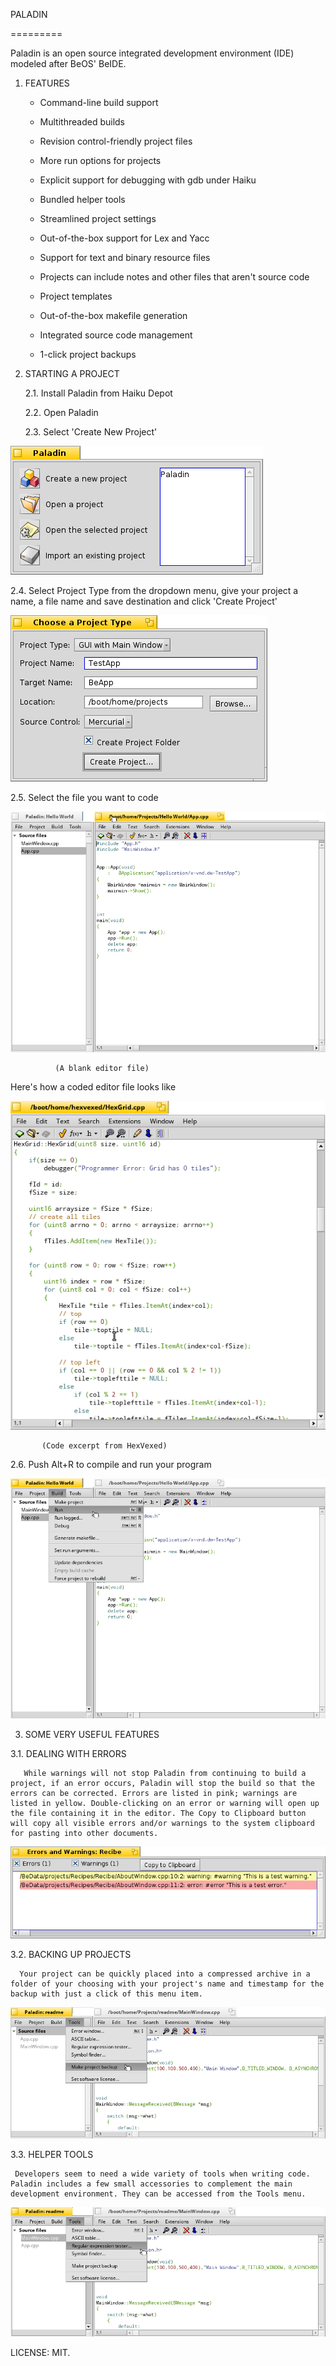 PALADIN

 =========

Paladin is an open source integrated development environment (IDE) modeled after BeOS' BeIDE. 

1. FEATURES

   - Command-line build support

   - Multithreaded builds

   - Revision control-friendly project files

   - More run options for projects

   - Explicit support for debugging with gdb under Haiku

   - Bundled helper tools

   - Streamlined project settings

   - Out-of-the-box support for Lex and Yacc

   - Support for text and binary resource files

   - Projects can include notes and other files that aren't source code

   - Project templates

   - Out-of-the-box makefile generation

   - Integrated source code management

   - 1-click project backups

2. STARTING A PROJECT

   2.1. Install Paladin from Haiku Depot

   2.2. Open Paladin

   2.3. Select 'Create New Project'


![Screenshot](Documentation/images/StartWindow.png)

  
  2.4.  Select Project Type from the dropdown menu, give your project a name, a file name and save destination and click 'Create Project'


![Screenshot](Documentation/images/CreateProjectWindow.png)

  
  2.5.  Select the file you want to code


![Screenshot](readme_scrshot/13.png)
                   

              (A blank editor file)

 Here's how a coded editor file looks like

![Screenshot](readme_scrshot/hexvexed.png)

           (Code excerpt from HexVexed) 

 
   2.6. Push Alt+R to compile and run your program


![Screenshot](readme_scrshot/14.png) 


3. SOME VERY USEFUL FEATURES

  3.1. DEALING WITH ERRORS
     
       While warnings will not stop Paladin from continuing to build a project, if an error occurs, Paladin will stop the build so that the errors can be corrected. Errors are listed in pink; warnings are listed in yellow. Double-clicking on an error or warning will open up the file containing it in the editor. The Copy to Clipboard button will copy all visible errors and/or warnings to the system clipboard for pasting into other documents.    


![Screenshot](Documentation/images/ErrorWindow.png)

  
  3.2. BACKING UP PROJECTS

      Your project can be quickly placed into a compressed archive in a folder of your choosing with your project's name and timestamp for the backup with just a click of this menu item.


![Screenshot](readme_scrshot/backup.png)

  
  3.3. HELPER TOOLS

     Developers seem to need a wide variety of tools when writing code. Paladin includes a few small accessories to complement the main development environment. They can be accessed from the Tools menu.


![Screenshot](readme_scrshot/helper.png)           


LICENSE: MIT.  
